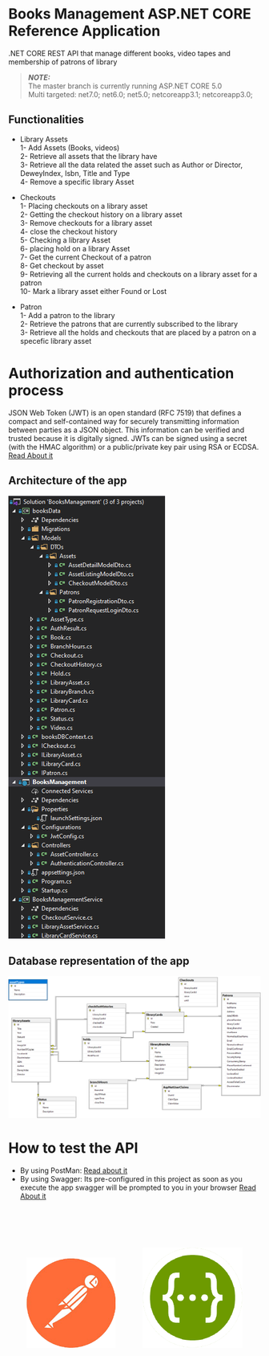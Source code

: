 # Books Management ASP.NET CORE Reference Application
.NET CORE REST API that manage different books, video tapes and membership of patrons of library

 > **_NOTE:_** <br>
	The master branch is currently running ASP.NET CORE 5.0 <br>
Multi targeted: net7.0; net6.0; net5.0; netcoreapp3.1; netcoreapp3.0; 

## Functionalities
* Library Assets <br>
1- Add Assets (Books, videos) <br>
2- Retrieve all assets that the library have <br>
3- Retrieve all the data related the asset such as Author or Director, DeweyIndex, Isbn, Title and Type <br>
4- Remove a specific library Asset

* Checkouts <br>
1- Placing checkouts on a library asset<br>
2- Getting the checkout history on a library asset <br>
3- Remove checkouts for a library asset<br>
4- close the checkout history<br>
5- Checking a library Asset<br>
6- placing hold on a library Asset <br>
7- Get the current Checkout of a patron<br>
8- Get checkout by asset<br>
9- Retrieving all the current holds and checkouts on a library asset for a patron<br>
10- Mark a library asset either Found or Lost<br>

* Patron <br>
1- Add a patron to the library<br>
2- Retrieve the patrons that are currently subscribed to the library <br>
3- Retrieve all the holds and checkouts that are placed by a patron on a specefic library asset <br>

# Authorization and authentication process
JSON Web Token (JWT) is an open standard (RFC 7519) that defines a compact and self-contained way for securely transmitting information between parties as a JSON object. This information can be verified and trusted because it is digitally signed. JWTs can be signed using a secret (with the HMAC algorithm) or a public/private key pair using RSA or ECDSA.
[Read About it](https://jwt.io/introduction) <br>

## Architecture of the app
![title](images/architecture_app.png)
## Database representation of the app
![title](images/database_app.png)

# How to test the API
* By using PostMan:
	[Read about it](https://www.postman.com/)
* By using Swagger:
	Its pre-configured in this project as soon as you execute the app swagger will be prompted to you in your browser [Read About it](https://swagger.io/)<br>
<div style="text-align:center">
	<img src="images/postman.png" style="margin-right:50px; width="180px"; height="180px"">
	<img src="images/Swagger.png" style="margin-top:80px">
</div>







